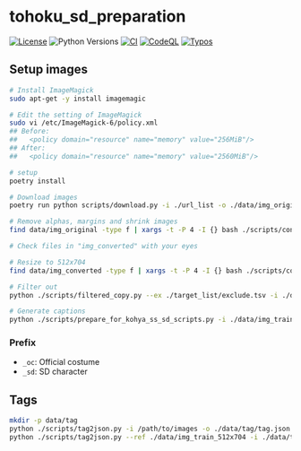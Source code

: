 
# tohoku_sd_preparation

[![License](https://img.shields.io/badge/License-Apache%202.0-blue.svg)](https://opensource.org/licenses/Apache-2.0)
![Python Versions](https://img.shields.io/badge/python-3.8%20%7C%203.9%20%7C%203.10-blue)
[![CI](https://github.com/shirayu/tohoku_sd_preparation/actions/workflows/ci.yml/badge.svg)](https://github.com/shirayu/tohoku_sd_preparation/actions/workflows/ci.yml)
[![CodeQL](https://github.com/shirayu/tohoku_sd_preparation/actions/workflows/codeql-analysis.yml/badge.svg)](https://github.com/shirayu/tohoku_sd_preparation/actions/workflows/codeql-analysis.yml)
[![Typos](https://github.com/shirayu/tohoku_sd_preparation/actions/workflows/typos.yml/badge.svg)](https://github.com/shirayu/tohoku_sd_preparation/actions/workflows/typos.yml)

## Setup images

```bash
# Install ImageMagick
sudo apt-get -y install imagemagic

# Edit the setting of ImageMagick
sudo vi /etc/ImageMagick-6/policy.xml 
## Before:
##   <policy domain="resource" name="memory" value="256MiB"/>
## After:
##   <policy domain="resource" name="memory" value="2560MiB"/>

# setup
poetry install

# Download images
poetry run python scripts/download.py -i ./url_list -o ./data/img_original 

# Remove alphas, margins and shrink images
find data/img_original -type f | xargs -t -P 4 -I {} bash ./scripts/convert_image_0.sh {} data/img_converted

# Check files in "img_converted" with your eyes

# Resize to 512x704
find data/img_converted -type f | xargs -t -P 4 -I {} bash ./scripts/convert_image_1.sh {} data/img_train_512x704 512x704

# Filter out
python ./scripts/filtered_copy.py --ex ./target_list/exclude.tsv -i ./data/img_train_512x704 -o ./data/img_train_512x704_filtered

# Generate captions
python ./scripts/prepare_for_kohya_ss_sd_scripts.py -i ./data/img_train_512x704_filtered -o ./data/img_train_all --nosd --repeat 5 --tag ./data/tag/tag.json --tag-target ./data/tag/tag_target.json
```

### Prefix

- ``_oc``: Official costume
- ``_sd``: SD character

## Tags

```bash
mkdir -p data/tag
python ./scripts/tag2json.py -i /path/to/images -o ./data/tag/tag.json
python ./scripts/tag2json.py --ref ./data/img_train_512x704 -i ./data/tag/tag.json -o counted
```
